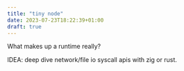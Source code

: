 ```yaml
---
title: "tiny node"
date: 2023-07-23T18:22:39+01:00
draft: true
---
```


What makes up a runtime really?

IDEA: deep dive network/file io syscall apis with zig or rust.
